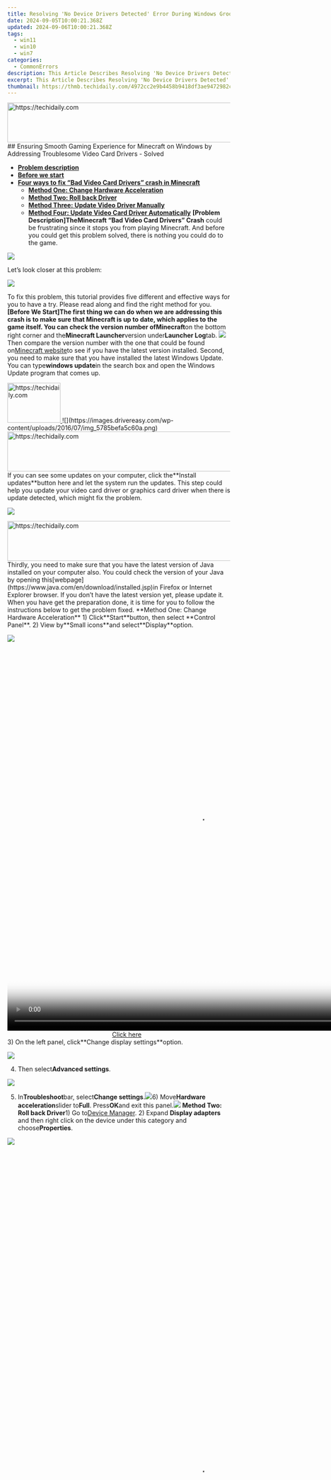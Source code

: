 ```yaml
---
title: Resolving 'No Device Drivers Detected' Error During Windows Groove Installation
date: 2024-09-05T10:00:21.368Z
updated: 2024-09-06T10:00:21.368Z
tags:
  - win11
  - win10
  - win7
categories:
  - CommonErrors
description: This Article Describes Resolving 'No Device Drivers Detected' Error During Windows Groove Installation
excerpt: This Article Describes Resolving 'No Device Drivers Detected' Error During Windows Groove Installation
thumbnail: https://thmb.techidaily.com/4972cc2e9b4458b9418df3ae9472982c28de632e59f41f250c24ca99aa66f9c9.jpg
---
```


<!-- affiliate ads begin -->
<a href="https://appsumo.8odi.net/c/5597632/2118319/7443" target="_top" id="2118319">
  <img src="//a.impactradius-go.com/display-ad/7443-2118319" border="0" alt="https://techidaily.com" width="728" height="90"/>
</a>
<img height="0" width="0" src="https://appsumo.8odi.net/i/5597632/2118319/7443" style="position:absolute;visibility:hidden;" border="0" />
<!-- affiliate ads end -->
## Ensuring Smooth Gaming Experience for Minecraft on Windows by Addressing Troublesome Video Card Drivers - Solved

* **[Problem description](https://tools.techidaily.com/drivereasy/download/)**
* **[Before we start](https://tools.techidaily.com/drivereasy/download/)**
* **[Four ways to fix “Bad Video Card Drivers” crash in Minecraft](https://tools.techidaily.com/drivereasy/download/)**  
  * [**Method One: Change Hardware Acceleration**](https://tools.techidaily.com/drivereasy/download/)  
  * [**Method Two: Roll back Driver**](https://tools.techidaily.com/drivereasy/download/)  
  * [**Method Three: Update Video Driver Manually**](https://tools.techidaily.com/drivereasy/download/)  
  * [**Method Four: Update Video Card Driver Automatically**](https://tools.techidaily.com/drivereasy/download/)
 **\[Problem Description\]**The**Minecraft “Bad Video Card Drivers” Crash** could be frustrating since it stops you from playing Minecraft. And before you could get this problem solved, there is nothing you could do to the game.

![](https://images.drivereasy.com/wp-content/uploads/2016/07/img_5785b1d6ac28e.png)

Let’s look closer at this problem:

![](https://images.drivereasy.com/wp-content/uploads/2016/07/img_5785f82ede599.png)

To fix this problem, this tutorial provides five different and effective ways for you to have a try. Please read along and find the right method for you.   **\[Before We Start\]**The first thing we can do when we are addressing this crash is to make sure that Minecraft is up to date, which applies to the game itself. You can check the version number of**Minecraft**on the bottom right corner and the**Minecraft Launcher**version under**Launcher Log**tab. ![](https://images.drivereasy.com/wp-content/uploads/2016/07/img_5785b82e22374.png)Then compare the version number with the one that could be found on[Minecraft website](https://minecraft.net/en/)to see if you have the latest version installed. Second, you need to make sure that you have installed the latest Windows Update. You can type**windows update**in the search box and open the Windows Update program that comes up.

<!-- affiliate ads begin -->
<a href="https://review-au.sjv.io/c/5597632/2098701/14409" target="_top" id="2098701">
  <img src="//a.impactradius-go.com/display-ad/14409-2098701" border="0" alt="https://techidaily.com" width="120" height="90"/>
</a>
<img height="0" width="0" src="https://review-au.sjv.io/i/5597632/2098701/14409" style="position:absolute;visibility:hidden;" border="0" />
<!-- affiliate ads end -->
![](https://images.drivereasy.com/wp-content/uploads/2016/07/img_5785befa5c60a.png)

<!-- affiliate ads begin -->
<a href="https://unicoeye.pxf.io/c/5597632/2134239/18498" target="_top" id="2134239">
  <img src="//a.impactradius-go.com/display-ad/18498-2134239" border="0" alt="https://techidaily.com" width="721" height="90"/>
</a>
<img height="0" width="0" src="https://unicoeye.pxf.io/i/5597632/2134239/18498" style="position:absolute;visibility:hidden;" border="0" />
<!-- affiliate ads end -->
If you can see some updates on your computer, click the**Install updates**button here and let the system run the updates. This step could help you update your video card driver or graphics card driver when there is update detected, which might fix the problem.

![](https://images.drivereasy.com/wp-content/uploads/2016/07/img_5785bf28ed4ba.png)

<!-- affiliate ads begin -->
<a href="https://zebaoaffiliateprogram.pxf.io/c/5597632/2137972/21526" target="_top" id="2137972">
  <img src="//a.impactradius-go.com/display-ad/21526-2137972" border="0" alt="https://techidaily.com" width="728" height="90"/>
</a>
<img height="0" width="0" src="https://zebaoaffiliateprogram.pxf.io/i/5597632/2137972/21526" style="position:absolute;visibility:hidden;" border="0" />
<!-- affiliate ads end -->
Thirdly, you need to make sure that you have the latest version of Java installed on your computer also. You could check the version of your Java by opening this[webpage](https://www.java.com/en/download/installed.jsp)in Firefox or Internet Explorer browser. If you don’t have the latest version yet, please update it. When you have get the preparation done, it is time for you to follow the instructions below to get the problem fixed.   **Method One: Change Hardware Acceleration** 1) Click**Start**button, then select **Control Panel**. 2) View by**Small icons**and select**Display**option.

![](https://images.drivereasy.com/wp-content/uploads/2016/07/img_5785efeb9f490.png)

<!-- affiliate ads begin -->
<span id="1484963">
					<video width="864" height="864" style="cursor:pointer"
           poster="//a.impactradius-go.com/display-clicktoplayimage/1484963.png"
           onclick="if(!this.playClicked){this.play();this.setAttribute('controls',true);this.playClicked=true;}">
	   <source src="//a.impactradius-go.com/display-ad/16446-1484963">
	   <img src="//a.impactradius-go.com/display-clicktoplayimage/1484963.png" style="border: none; height: 100%; width: 100%; object-fit: contain">
	</video>
	<div style="width:540px;text-align:center"><a href="javascript:window.open(decodeURIComponent('https%3A%2F%2Flaganoo.pxf.io%2Fc%2F5597632%2F1484963%2F16446'), '_blank');void(0);">Click here</a></div>
</span>
<img height="0" width="0" src="https://imp.pxf.io/i/5597632/1484963/16446" style="position:absolute;visibility:hidden;" border="0" />
<!-- affiliate ads end -->
3) On the left panel, click**Change display settings**option.

![](https://images.drivereasy.com/wp-content/uploads/2016/07/img_5785f01132191.png)

4) Then select**Advanced settings**.

![](https://images.drivereasy.com/wp-content/uploads/2016/07/img_5785f044a3475.png)

5) In**Troubleshoot**bar, select**Change settings**.![](https://images.drivereasy.com/wp-content/uploads/2016/07/img_5785f08382bd7.png)6) Move**Hardware acceleration**slider to**Full**. Press**OK**and exit this panel.![](https://images.drivereasy.com/wp-content/uploads/2016/07/img_5785f0c337e92.png)   **Method Two: Roll back Driver**1) Go to[Device Manager](https://tools.techidaily.com/drivereasy/download/). 2) Expand **Display adapters** and then right click on the device under this category and choose**Properties**.

![](https://images.drivereasy.com/wp-content/uploads/2016/07/img_5785e3640a93c.png)

<!-- affiliate ads begin -->
<span id="1516072">
					<video width="864" height="1536" style="cursor:pointer"
           poster="//a.impactradius-go.com/display-clicktoplayimage/1516072.png"
           onclick="if(!this.playClicked){this.play();this.setAttribute('controls',true);this.playClicked=true;}">
	   <source src="//a.impactradius-go.com/display-ad/16446-1516072">
	   <img src="//a.impactradius-go.com/display-clicktoplayimage/1516072.png" style="border: none; height: 100%; width: 100%; object-fit: contain">
	</video>
	<div style="width:540px;text-align:center"><a href="javascript:window.open(decodeURIComponent('https%3A%2F%2Flaganoo.pxf.io%2Fc%2F5597632%2F1516072%2F16446'), '_blank');void(0);">Click here</a></div>
</span>
<img height="0" width="0" src="https://imp.pxf.io/i/5597632/1516072/16446" style="position:absolute;visibility:hidden;" border="0" />
<!-- affiliate ads end -->
3) In the coming up window, go to**Driver**tab and then click the**Roll Back Driver**option. ![](https://images.drivereasy.com/wp-content/uploads/2016/07/img_5785e3cf36bcb.png)4) Click**Yes**when this window comes up.![](https://images.drivereasy.com/wp-content/uploads/2016/07/img_5785e4168f03c.png)5) Restart your computer after this change. **Note**: If the**Roll Back Driver** button is grey here like the screen shot below, then you might not be able to proceed with this method. It is suggested that you try the other methods below. ![](https://images.drivereasy.com/wp-content/uploads/2016/07/img_5785e52a88640.png)   **Method Three: Update Video Driver Manually**1) Press**Windows Key + R**at the same time to invoke a**Run**command. Then type in**dxdiag**and press**Enter**.![](https://images.drivereasy.com/wp-content/uploads/2016/07/img_5785e7a2b26ae.png)2) Go to**Display**tab and locate the video card device information. ![](https://images.drivereasy.com/wp-content/uploads/2016/07/img_5785e7dd4fc08.png)Base on the device name of your video or display card, go to the manufacturer’s official website and look for the latest version of driver for your video card. The majority of users will have one of the below makes of video card:

<!-- affiliate ads begin -->
<a href="https://appsumo.8odi.net/c/5597632/2132160/7443" target="_top" id="2132160">
  <img src="//a.impactradius-go.com/display-ad/7443-2132160" border="0" alt="https://techidaily.com" width="600" height="90"/>
</a>
<img height="0" width="0" src="https://appsumo.8odi.net/i/5597632/2132160/7443" style="position:absolute;visibility:hidden;" border="0" />
<!-- affiliate ads end -->
* **Intel –[How to download Intel display card driver?](https://tools.techidaily.com/drivereasy/download/)**
* **NVidia –[How to download NVidia graphics drivers?](https://tools.techidaily.com/drivereasy/download/)**
* **AMD/ATI –[How to download AMD Radeon HD Graphics driver?](https://tools.techidaily.com/drivereasy/download/)**
If you have video card made by manufacturers other than these three listed here, you could also find the correct driver by searching on Google. 3) Once you have identified and download the latest version of the video driver for your video or display card, please install as instructed. The download file is mostly an**.exe**file, so you just need to double click the downloaded file to run the installation. If the file that you have is not an**.exe**file but an**.inf**file, you might need to refer to[this post](https://tools.techidaily.com/drivereasy/download/)to see how you could run the installation.   **Method Four: Update Video Card Driver Automatically**If you don’t want to waste so much time trying to get the problem fixed, here is a time-saving alternative we recommend: use Driver Easy to help you with it. [Driver Easy](https://tools.techidaily.com/drivereasy/download/)is a software that helps you detect and download the needed driver in your computer. There are only two steps for you to take. 1)**Scan**.

![](https://images.drivereasy.com/wp-content/uploads/2017/04/img_58e6163c3a61c.png)

2) Choose the driver you need and then press the**Update**button to download the driver file.

![](https://images.drivereasy.com/wp-content/uploads/2017/04/img_58e6164b50ba1.jpg)

As you can see, the free version is equally capable as the professional version of **[Driver Easy](https://tools.techidaily.com/drivereasy/download/)** . But it is required that you install the downloaded drivers manually. Here is **[a post](https://tools.techidaily.com/drivereasy/download/)** showing you how to do it. If you are looking for a faster download and update speed and more features such as driver back up and driver restore and also a professional technical support team, it is always suggested that you use the[**professional version of Driver Easy**](https://tools.techidaily.com/drivereasy/download/). Moreover, we have a 30-day money back policy, so if you find our product or services not satisfactory enough, you could always ask for a refund.

<ins class="adsbygoogle"
     style="display:block"
     data-ad-format="autorelaxed"
     data-ad-client="ca-pub-7571918770474297"
     data-ad-slot="1223367746"></ins>



<ins class="adsbygoogle"
     style="display:block"
     data-ad-client="ca-pub-7571918770474297"
     data-ad-slot="8358498916"
     data-ad-format="auto"
     data-full-width-responsive="true"></ins>

<span class="atpl-alsoreadstyle">Also read:</span>
<div><ul>
<li><a href="https://facebook-video-footage.techidaily.com/new-leading-8-software-for-linux-video-editors/"><u>[New] Leading 8 Software for Linux Video Editors</u></a></li>
<li><a href="https://video-screen-grab.techidaily.com/updated-2024-approved-an-exclusive-guide-to-deck-to-deck-technology-durecorder/"><u>[Updated] 2024 Approved  An Exclusive Guide to Deck-to-Deck Technology  DuRecorder</u></a></li>
<li><a href="https://instagram-video-files.techidaily.com/updated-decoding-how-to-effectively-swap-photo-genders-online-a-comprehensive-approach-for-2024/"><u>[Updated] Decoding How to Effectively Swap Photo Genders Online  A Comprehensive Approach for 2024</u></a></li>
<li><a href="https://win-howtos.techidaily.com/1-mastering-spreadsheet-management-a-step-by-step-guide-to-addingremoving-columns-and-rows-in-excel/"><u>1. Mastering Spreadsheet Management: A Step-by-Step Guide to Adding/Removing Columns & Rows in Excel</u></a></li>
<li><a href="https://win-howtos.techidaily.com/1-seamless-steps-embedding-pdf-documents-into-microsoft-excel/"><u>1. Seamless Steps: Embedding PDF Documents Into Microsoft Excel</u></a></li>
<li><a href="https://win-howtos.techidaily.com/12-essential-microsoft-excel-configuration-tweaks-for-optimal-performance/"><u>12 Essential Microsoft Excel Configuration Tweaks for Optimal Performance</u></a></li>
<li><a href="https://some-techniques.techidaily.com/2024-approved-exploring-the-great-outdoors-choose-between-dji-action-4-gopro-max-360-and-insta360-x3/"><u>2024 Approved  Exploring the Great Outdoors  Choose Between DJi Action 4, GoPro Max 360 & Insta360 X3</u></a></li>
<li><a href="https://some-approaches.techidaily.com/2024-approved-the-ultimate-collection-of-10-advanced-fcp-tools/"><u>2024 Approved  The Ultimate Collection of 10 Advanced FCP Tools</u></a></li>
<li><a href="https://win-howtos.techidaily.com/6-powerful-strategies-to-create-stunning-microsoft-excel-charts/"><u>6 Powerful Strategies to Create Stunning Microsoft Excel Charts</u></a></li>
<li><a href="https://android-unlock.techidaily.com/a-complete-guide-to-oem-unlocking-on-vivo-v29-pro-by-drfone-android/"><u>A Complete Guide To OEM Unlocking on Vivo V29 Pro</u></a></li>
<li><a href="https://win-howtos.techidaily.com/automating-the-launch-of-specific-workbooks-at-excels-startup-a-step-by-step-guide/"><u>Automating the Launch of Specific Workbooks at Excel's Startup: A Step-by-Step Guide</u></a></li>
<li><a href="https://win-howtos.techidaily.com/boost-your-productivity-a-complete-guide-to-using-flash-fill-and-autofill-features-in-excel/"><u>Boost Your Productivity: A Complete Guide to Using Flash Fill & Autofill Features in Excel</u></a></li>
<li><a href="https://win-howtos.techidaily.com/choosing-the-right-lookup-function-index-and-match-vs-vlookup-vs-xlookup-in-excel/"><u>Choosing the Right Lookup Function: Index & Match Vs. Vlookup Vs. XLOOKUP in Excel</u></a></li>
<li><a href="https://win-howtos.techidaily.com/choosing-the-right-spreadsheet-google-sheets-vs-microsoft-excel-compared/"><u>Choosing the Right Spreadsheet: Google Sheets Vs. Microsoft Excel Compared</u></a></li>
<li><a href="https://win-howtos.techidaily.com/comprehensive-guide-to-automatic-resizing-cells-in-excel-for-effortless-data-management/"><u>Comprehensive Guide to Automatic Resizing Cells in Excel for Effortless Data Management</u></a></li>
<li><a href="https://program-issues.techidaily.com/cult-of-the-lamb-stability-how-to-prevent-crashes-on-pcs/"><u>Cult of the Lamb Stability: How to Prevent Crashes on PCs</u></a></li>
<li><a href="https://win-howtos.techidaily.com/custom-view-mastery-how-to-lock-in-and-retrieve-your-favorite-excel-spreadsheet-configurations/"><u>Custom View Mastery: How to Lock In and Retrieve Your Favorite Excel Spreadsheet Configurations</u></a></li>
<li><a href="https://win-howtos.techidaily.com/daily-productivity-boost-top-7-uses-for-microsoft-office-suite/"><u>Daily Productivity Boost: Top 7 Uses for Microsoft Office Suite</u></a></li>
<li><a href="https://sim-unlock.techidaily.com/easily-unlock-your-realme-gt-5-240w-device-sim-by-drfone-android/"><u>Easily Unlock Your Realme GT 5 (240W) Device SIM</u></a></li>
<li><a href="https://apple-account.techidaily.com/how-to-get-the-apple-id-verification-code-from-apple-iphone-se-2022-in-the-best-ways-by-drfone-ios/"><u>How To Get the Apple ID Verification Code From Apple iPhone SE (2022) in the Best Ways</u></a></li>
<li><a href="https://techidaily.com/how-to-repair-ios-of-apple-iphone-xs-drfone-by-drfone-ios-system-repair-ios-system-repair/"><u>How To Repair iOS of Apple iPhone XS? | Dr.fone</u></a></li>
<li><a href="https://iphone-transfer.techidaily.com/in-2024-how-to-copy-contacts-from-apple-iphone-12-pro-to-sim-drfone-by-drfone-transfer-from-ios/"><u>In 2024, How to Copy Contacts from Apple iPhone 12 Pro to SIM? | Dr.fone</u></a></li>
<li><a href="https://win-answers.techidaily.com/introducing-windows-11s-enhanced-notepad-smart-ai-features-that-simplify-understanding-code-snippets/"><u>Introducing Windows 11'S Enhanced Notepad: Smart AI Features That Simplify Understanding Code Snippets</u></a></li>
<li><a href="https://win-howtos.techidaily.com/master-the-art-of-protecting-your-spreadsheets-how-to-lock-and-unlock-cells-in-excel-easily/"><u>Master the Art of Protecting Your Spreadsheets - How to Lock and Unlock Cells in Excel Easily</u></a></li>
<li><a href="https://win-howtos.techidaily.com/mastering-chart-layering-techniques-for-enhanced-data-visualization-in-excel/"><u>Mastering Chart Layering Techniques for Enhanced Data Visualization in Excel</u></a></li>
<li><a href="https://win-howtos.techidaily.com/new-microsoft-excel-feature-automatic-image-data-integration-coming-soon-to-windows-users/"><u>New Microsoft Excel Feature: Automatic Image Data Integration Coming Soon to Windows Users</u></a></li>
<li><a href="https://extra-information.techidaily.com/platform-prowess-at-play-twitch-vs-youtube-clash/"><u>Platform Prowess at Play  Twitch vs YouTube Clash</u></a></li>
<li><a href="https://screen-mirroring-recording.techidaily.com/prime-array-of-unplugged-digital-pastimes/"><u>Prime Array of Unplugged Digital Pastimes</u></a></li>
<li><a href="https://tech-recovery.techidaily.com/secrets-to-bypassing-the-trustedinstaller-lock-on-windows-11/"><u>Secrets to Bypassing the TrustedInstaller Lock on Windows 11</u></a></li>
<li><a href="https://win-howtos.techidaily.com/step-by-step-guide-eliminating-links-from-your-ms-excel-spreadsheet/"><u>Step-by-Step Guide: Eliminating Links From Your MS Excel Spreadsheet</u></a></li>
<li><a href="https://win-howtos.techidaily.com/step-by-step-guide-removing-an-excel-workbooks-locked-password/"><u>Step-by-Step Guide: Removing an Excel Workbook's Locked Password</u></a></li>
<li><a href="https://win-howtos.techidaily.com/top-6-essentials-to-add-to-your-quick-access-toolbar-in-microsoft-excel-for-faster-workflows/"><u>Top 6 Essentials to Add to Your Quick Access Toolbar in Microsoft Excel for Faster Workflows</u></a></li>
<li><a href="https://win-howtos.techidaily.com/ultimate-tutorial-on-implementing-the-if-formula-successfully-in-excel-spreadsheets/"><u>Ultimate Tutorial on Implementing the IF Formula Successfully in Excel Spreadsheets</u></a></li>
<li><a href="https://win-howtos.techidaily.com/understanding-and-applying-dollar-sign-notation-in-excel-worksheets/"><u>Understanding and Applying Dollar Sign Notation in Excel Worksheets</u></a></li>
</ul></div>
